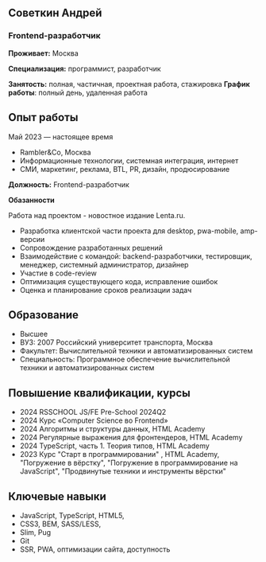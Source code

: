 ## Советкин Андрей
### Frontend-разработчик 


**Проживает:** Москва

**Специализация:** программист, разработчик

**Занятость:** полная, частичная, проектная работа, стажировка
**График работы**: полный день, удаленная работа


## Опыт работы 

Май 2023 — настоящее время
* Rambler&Co, Москва
* Информационные технологии, системная интеграция, интернет
* СМИ, маркетинг, реклама, BTL, PR, дизайн, продюсирование

**Должность:** Frontend-разработчик

**Обазанности**

Работа над проектом - новостное издание Lenta.ru.
* Разработка клиентской части проекта для desktop, pwa-mobile, amp-версии
* Сопровождение разработанных решений
* Взаимодействие с командой: backend-разработчики, тестировщик, менеджер, системный
администратор, дизайнер
* Участие в code-review
* Оптимизация существующего кода, исправление ошибок
* Оценка и планирование сроков реализации задач

## Образование
* Высшее
* ВУЗ: 2007 Российский университет транспорта, Москва
* Факультет: Вычислительной техники и автоматизированных систем
* Специальность: Программное обеспечение вычислительной техники и автоматизированных систем

## Повышение квалификации, курсы
* 2024 RSSCHOOL JS/FE Pre-School 2024Q2
* 2024 Курс «Computer Science во Frontend»
* 2024 Алгоритмы и структуры данных, HTML Academy
* 2024 Регулярные выражения для фронтендеров, HTML Academy
* 2024 TypeScript, часть 1. Теория типов, HTML Academy
* 2023 Курс "Старт в программировании" , HTML Academy, "Погружение в вёрстку", "Погружение в программирование на JavaScript",
"Продвинутые техники и инструменты вёрстки"

## Ключевые навыки
- JavaScript, TypeScript, HTML5,  
- CSS3, BEM, SASS/LESS,
- Slim, Pug
- Git
- SSR, PWA, оптимизации сайта, доступность

